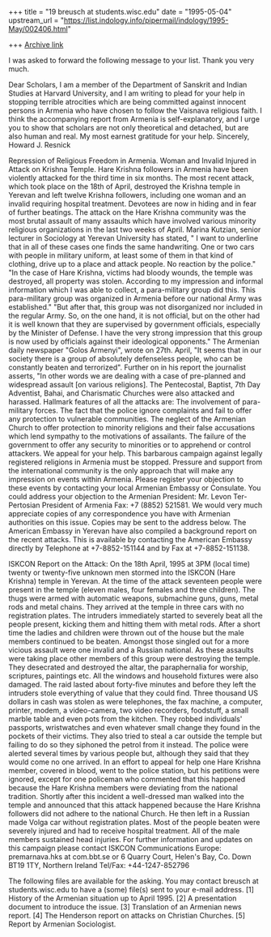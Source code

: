 +++
title = "19 breusch at students.wisc.edu"
date = "1995-05-04"
upstream_url = "https://list.indology.info/pipermail/indology/1995-May/002406.html"

+++
[Archive link](https://list.indology.info/pipermail/indology/1995-May/002406.html)

I was asked to forward the following message to your list. Thank you very much.

Dear Scholars,
I am a member of the Department of Sanskrit and Indian Studies at Harvard
University, and I am writing to plead for your help in stopping terrible
atrocities which are being committed against innocent persons in Armenia
who have chosen to follow the Vaisnava religious faith. I think the
accompanying report from Armenia is self-explanatory, and I urge you to
show that scholars are not only theoretical and detached, but are also
human and real.
My most earnest gratitude for your help.
Sincerely,
Howard J. Resnick

Repression of Religious Freedom in Armenia.
Woman and Invalid Injured in Attack on Krishna Temple.
Hare Krishna followers in Armenia have been violently attacked for the
third time in six months.
The most recent attack, which took place on the 18th of April, destroyed
the Krishna temple in Yerevan and left twelve Krishna followers, including
one woman and an invalid requiring hospital treatment. Devotees are now in
hiding and in fear of further beatings.
The attack on the Hare Krishna community was the most brutal assault of
many assaults which have involved various minority religious organizations
in the last two weeks of April.
Marina Kutzian, senior lecturer in Sociology at Yerevan University has
stated, " I want to underline that in all of these cases one finds the same
handwriting. One or two cars with people in military uniform, at least some
of them in that kind of clothing, drive up to a place and attack people. No
reaction by the police."
"In the case of Hare Krishna, victims had bloody wounds, the temple was
destroyed, all property was stolen. According to my impression and informal
information which I was able to collect, a para-military group did this.
This para-military group was organized in Armenia before our national Army
was established."
"But after that, this group was not disorganized nor included in the
regular Army. So, on the one hand, it is not official, but on the other had
it is well known that they are supervised by government officials,
especially by the Minister of Defense. I have the very strong impression
that this group is now used by officials against their ideological
opponents."
The Armenian daily newspaper "Golos Armenyi", wrote on 27th. April, "It
seems that in our society there is a group of absolutely defenseless
people, who can be constantly beaten and terrorized". Further on in his
report the journalist asserts, "In other words we are dealing with a case
of pre-planned and widespread assault [on various religions].
The Pentecostal, Baptist, 7th Day Adventist, Bahai, and Charismatic
Churches were also attacked and harassed. Hallmark features of all the
attacks are:
The involvement of para-military forces.
The fact that the police ignore complaints and fail to offer any protection
to vulnerable communities.
The neglect of the Armenian Church to offer protection to minority
religions and their false accusations which lend sympathy to the
motivations of assailants.
The failure of the government to offer any security to minorities or to
apprehend or control attackers.
We appeal for your help. This barbarous campaign against legally registered
religions in Armenia must be stopped. Pressure and support from the
international community is the only approach that will make any impression
on events within Armenia. Please register your objection to these events by
contacting your local Armenian Embassy or Consulate. You could address your
objection to the Armenian President:
Mr. Levon Ter-Pertosian
President of Armenia
Fax: +7 (8852) 521581.
We would very much appreciate copies of any correspondence you have with
Armenian authorities on this issue. Copies may be sent to the address
below.
The American Embassy in Yerevan have also compiled a background report on
the recent attacks. This is available by contacting the American Embassy
directly by Telephone at +7-8852-151144 and by Fax at +7-8852-151138.

ISKCON Report on the Attack:
On the 18th April, 1995 at 3PM (local time) twenty or twenty-five unknown
men stormed into the ISKCON (Hare Krishna) temple in Yerevan.
At the time of the attack seventeen people were present in the temple
(eleven males, four females and three children). The thugs were armed with
automatic weapons, submachine guns, guns, metal rods and metal chains. They
arrived at the temple in three cars with no registration plates.
The intruders immediately started to severely beat all the people present,
kicking them and hitting them with metal rods. After a short time the
ladies and children were thrown out of the house but the male members
continued to be beaten. Amongst those singled out for a more vicious
assault were one invalid and a Russian national.
As these assaults were taking place other members of this group were
destroying the temple. They desecrated and destroyed the altar, the
paraphernalia for worship, scriptures, paintings etc. All the windows and
household fixtures were also damaged.
The raid lasted about forty-five minutes and before they left the intruders
stole everything of value that they could find. Three thousand US dollars
in cash was stolen as were telephones, the fax machine, a computer,
printer, modem, a video-camera, two video recorders, foodstuff, a small
marble table and even pots from the kitchen. They robbed individuals'
passports, wristwatches and even whatever small change they found in the
pockets of their victims. They also tried to steal a car outside the temple
but failing to do so they siphoned the petrol from it instead.
The police were alerted several times by various people but, although they
said that they would come no one arrived. In an effort to appeal for help
one Hare Krishna member, covered in blood, went to the police station, but
his petitions were ignored, except for one policeman who commented that
this happened because the Hare Krishna members were deviating from the
national tradition.
Shortly after this incident a well-dressed man walked into the temple and
announced that this attack happened because the Hare Krishna followers did
not adhere to the national Church. He then left in a Russian made Volga car
without registration plates.
Most of the people beaten were severely injured and had to receive hospital
treatment. All of the male members sustained head injuries.
For further information and updates on this campaign please contact ISKCON
Communications Europe:
premarnava.hks at com.bbt.se
or
6 Quarry Court, Helen's Bay, Co. Down
BT19 1TY, Northern Ireland
Tel/Fax: +44-1247-852796

The following files are available for the asking. You may contact
breusch at students.wisc.edu to have a (some) file(s) sent to your e-mail
address.
[1] History of the Armenian situation up to April 1995.
[2] A presentation document to introduce the issue.
[3] Translation of an Armenian news report.
[4] The Henderson report on attacks on Christian Churches.
[5] Report by Armenian Sociologist.








